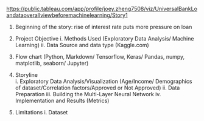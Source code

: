 


https://public.tableau.com/app/profile/joey.zheng7508/viz/UniversalBankLoandataoverallviewbeforemachinelearning/Story1

1.	Beginning of the story: rise of interest rate puts more pressure on loan
2.	Project Objective
i.	Methods Used (Exploratory Data Analysis/ Machine Learning)
ii.	Data Source and data type (Kaggle.com)

3.	Flow chart (Python, Markdown/ Tensorflow, Keras/ Pandas, numpy, matplotlib, seaborn/ Jupyter)

4.	Storyline	
i.	Exploratory Data Analysis/Visualization (Age/Income/ Demographics of dataset/Correlation factors/Approved or Not Approved)
ii.	Data Preparation 
iii.	Building the Multi-Layer Neural Network
iv.	Implementation and Results (Metrics)

5.	Limitations
i.	Dataset
